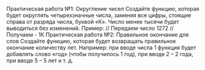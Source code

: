 Практическая работа №1: Округление чисел
Создайте функцию, которая будет округлять четырехзначные числа,
заменяя все цифры, стоящие справа от разряда числа, буквой «К». Число
менее тысячи будет выводиться без изменений.
Пример:
// Передаем число 1272
// Получаем - 1К
Практическая работа №2: Правильное окончание для слов
Создайте функцию, которая будет возвращать правильное окончание
количеству лет.
Например: при вводе числа 1 функция будет добавлять слово «год» (чтобы
получилось 1 год), при вводе 2 – 2 года, при вводе 5 – 5 лет и т. д.